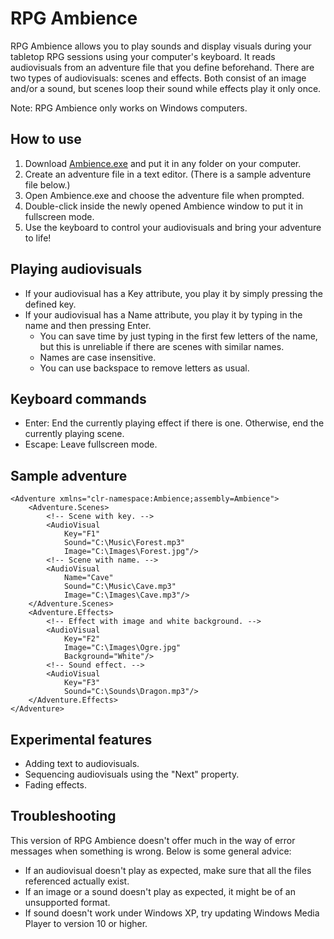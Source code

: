 # RPG Ambience
RPG Ambience allows you to play sounds and display visuals during your tabletop RPG sessions using your computer's keyboard. It reads audiovisuals from an adventure file that you define beforehand. There are two types of audiovisuals: scenes and effects. Both consist of an image and/or a sound, but scenes loop their sound while effects play it only once.

Note: RPG Ambience only works on Windows computers.

## How to use
1. Download [Ambience.exe](https://github.com/downloads/JakobKallin/RPG-Ambience/Ambience.exe) and put it in any folder on your computer.
2. Create an adventure file in a text editor. (There is a sample adventure file below.)
3. Open Ambience.exe and choose the adventure file when prompted.
4. Double-click inside the newly opened Ambience window to put it in fullscreen mode.
5. Use the keyboard to control your audiovisuals and bring your adventure to life!

## Playing audiovisuals
- If your audiovisual has a Key attribute, you play it by simply pressing the defined key.
- If your audiovisual has a Name attribute, you play it by typing in the name and then pressing Enter.
    - You can save time by just typing in the first few letters of the name, but this is unreliable if there are scenes with similar names.
    - Names are case insensitive.
    - You can use backspace to remove letters as usual.

## Keyboard commands
- Enter: End the currently playing effect if there is one. Otherwise, end the currently playing scene.
- Escape: Leave fullscreen mode.

## Sample adventure
	<Adventure xmlns="clr-namespace:Ambience;assembly=Ambience">
		<Adventure.Scenes>
			<!-- Scene with key. -->
			<AudioVisual
				Key="F1"
				Sound="C:\Music\Forest.mp3"
				Image="C:\Images\Forest.jpg"/>
			<!-- Scene with name. -->
			<AudioVisual
				Name="Cave"
				Sound="C:\Music\Cave.mp3"
				Image="C:\Images\Cave.mp3"/>
		</Adventure.Scenes>
		<Adventure.Effects>
			<!-- Effect with image and white background. -->
			<AudioVisual
				Key="F2"
				Image="C:\Images\Ogre.jpg"
				Background="White"/>
			<!-- Sound effect. -->
			<AudioVisual
				Key="F3"
				Sound="C:\Sounds\Dragon.mp3"/>
		</Adventure.Effects>
	</Adventure>

## Experimental features
- Adding text to audiovisuals.
- Sequencing audiovisuals using the "Next" property.
- Fading effects.

## Troubleshooting
This version of RPG Ambience doesn't offer much in the way of error messages when something is wrong. Below is some general advice:

- If an audiovisual doesn't play as expected, make sure that all the files referenced actually exist.
- If an image or a sound doesn't play as expected, it might be of an unsupported format.
- If sound doesn't work under Windows XP, try updating Windows Media Player to version 10 or higher.